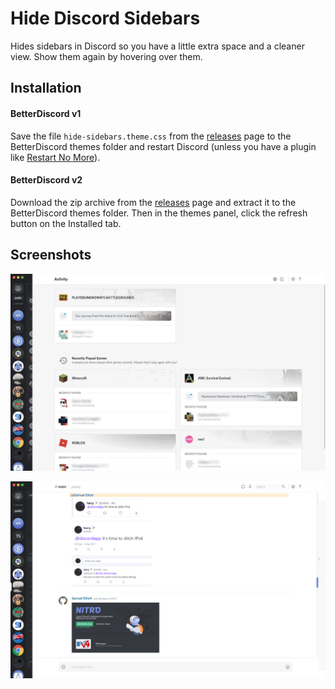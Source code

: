 Hide Discord Sidebars
===

Hides sidebars in Discord so you have a little extra space and a cleaner view. Show them again by hovering over them.

Installation
---

#### BetterDiscord v1

Save the file `hide-sidebars.theme.css` from the [releases][] page to the BetterDiscord themes folder and restart Discord (unless you have a plugin like [Restart No More](https://github.com/Inve1951/BetterDiscordStuff/blob/master/plugins/restartNoMore.plugin.js)).

#### BetterDiscord v2

Download the zip archive from the [releases][] page and extract it to the BetterDiscord themes folder. Then in the themes panel, click the refresh button on the Installed tab.

[releases]: https://github.com/samuelthomas2774/bd-hide-sidebars/releases

Screenshots
---

![Activity page](images/screenshot-activity-1.jpg)

![Server](images/screenshot-server-1.png)
